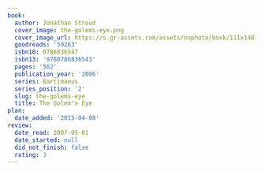```yaml
---
book:
  author: Jonathan Stroud
  cover_image: the-golems-eye.png
  cover_image_url: https://s.gr-assets.com/assets/nophoto/book/111x148-bcc042a9c91a29c1d680899eff700a03.png
  goodreads: '59263'
  isbn10: 0786836547
  isbn13: '9780786836543'
  pages: '562'
  publication_year: '2006'
  series: Bartimaeus
  series_position: '2'
  slug: the-golems-eye
  title: The Golem's Eye
plan:
  date_added: '2015-04-08'
review:
  date_read: 2007-05-01
  date_started: null
  did_not_finish: false
  rating: 3
---
```

